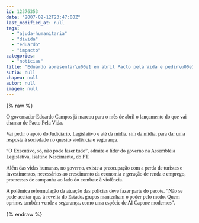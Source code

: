 ```yaml
---
id: 12376353
date: "2007-02-12T23:47:00Z"
last_modified_at: null
tags:
  - "ajuda-humanitaria"
  - "divida"
  - "eduardo"
  - "impacto"
categories:
  - "noticias"
title: "Eduardo apresentar\u00e1 em abril Pacto pela Vida e pedir\u00e1 ajuda para acabar com Al Capones modernos"
sutia: null
chapeu: null
autor: null
imagem: null
---
```

{% raw %}
<p><P><FONT face=Verdana>O governador Eduardo Campos já marcou para o mês de abril o lançamento do que vai chamar de Pacto Pela Vida.</FONT></P></p>
<p><P><FONT face=Verdana>Vai pedir o apoio do Judiciário, Legislativo e até da mídia, sim da mídia, para dar uma resposta à sociedade no quesito violência e segurança.</FONT></P></p>
<p><P><FONT face=Verdana>“O Executivo, só, não pode fazer tudo”, admite o líder do governo na Assembléia Legislativa, Isaltino Nascimento, do PT.</FONT></P></p>
<p><P><FONT face=Verdana>Além das vidas humanas, no governo, existe a preocupação com a perda de turistas e investimentos, necessários ao crescimento da economia e geração de renda e emprego, promessas de campanha ao lado do combate à violência.</FONT></P></p>
<p><P><FONT face=Verdana>A polêmica reformulação da atuação das polícias deve fazer parte do pacote. “Não se pode aceitar que, à revelia do Estado, grupos mantenham o poder pelo medo. Quem oprime, também vende a segurança, como uma espécie de Al Capone modernos”.</FONT></P> </p>
{% endraw %}